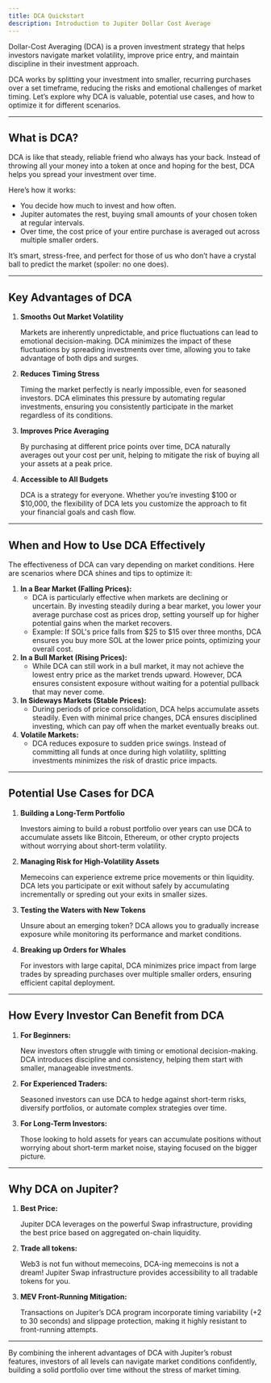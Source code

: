 ```yaml
---
title: DCA Quickstart
description: Introduction to Jupiter Dollar Cost Average
---
```


<head>
    <title>DCA Quickstart</title>
    <meta name="twitter:card" content="summary" />
</head>

Dollar-Cost Averaging (DCA) is a proven investment strategy that helps investors navigate market volatility, improve price entry, and maintain discipline in their investment approach.

DCA works by splitting your investment into smaller, recurring purchases over a set timeframe, reducing the risks and emotional challenges of market timing. Let’s explore why DCA is valuable, potential use cases, and how to optimize it for different scenarios.

---

## What is DCA?

DCA is like that steady, reliable friend who always has your back. Instead of throwing all your money into a token at once and hoping for the best, DCA helps you spread your investment over time.

Here’s how it works:

- You decide how much to invest and how often.
- Jupiter automates the rest, buying small amounts of your chosen token at regular intervals.
- Over time, the cost price of your entire purchase is averaged out across multiple smaller orders.

It’s smart, stress-free, and perfect for those of us who don’t have a crystal ball to predict the market (spoiler: no one does).

---

## Key Advantages of DCA

1. **Smooths Out Market Volatility**
    
    Markets are inherently unpredictable, and price fluctuations can lead to emotional decision-making. DCA minimizes the impact of these fluctuations by spreading investments over time, allowing you to take advantage of both dips and surges.
    
2. **Reduces Timing Stress**
    
    Timing the market perfectly is nearly impossible, even for seasoned investors. DCA eliminates this pressure by automating regular investments, ensuring you consistently participate in the market regardless of its conditions.
    
3. **Improves Price Averaging**
    
    By purchasing at different price points over time, DCA naturally averages out your cost per unit, helping to mitigate the risk of buying all your assets at a peak price.
    
4. **Accessible to All Budgets**
    
    DCA is a strategy for everyone. Whether you’re investing $100 or $10,000, the flexibility of DCA lets you customize the approach to fit your financial goals and cash flow.

---

## When and How to Use DCA Effectively

The effectiveness of DCA can vary depending on market conditions. Here are scenarios where DCA shines and tips to optimize it:

1. **In a Bear Market (Falling Prices):**
    - DCA is particularly effective when markets are declining or uncertain. By investing steadily during a bear market, you lower your average purchase cost as prices drop, setting yourself up for higher potential gains when the market recovers.
    - Example: If SOL's price falls from $25 to $15 over three months, DCA ensures you buy more SOL at the lower price points, optimizing your overall cost.
2. **In a Bull Market (Rising Prices):**
    - While DCA can still work in a bull market, it may not achieve the lowest entry price as the market trends upward. However, DCA ensures consistent exposure without waiting for a potential pullback that may never come.
3. **In Sideways Markets (Stable Prices):**
    - During periods of price consolidation, DCA helps accumulate assets steadily. Even with minimal price changes, DCA ensures disciplined investing, which can pay off when the market eventually breaks out.
4. **Volatile Markets:**
    - DCA reduces exposure to sudden price swings. Instead of committing all funds at once during high volatility, splitting investments minimizes the risk of drastic price impacts.

---

## Potential Use Cases for DCA

1. **Building a Long-Term Portfolio** 
    
    Investors aiming to build a robust portfolio over years can use DCA to accumulate assets like Bitcoin, Ethereum, or other crypto projects without worrying about short-term volatility.
    
2. **Managing Risk for High-Volatility Assets** 
    
    Memecoins can experience extreme price movements or thin liquidity. DCA lets you participate or exit without safely by accumulating incrementally or spreding out your exits in smaller sizes.
    
3. **Testing the Waters with New Tokens** 
    
    Unsure about an emerging token? DCA allows you to gradually increase exposure while monitoring its performance and market conditions.
    
4. **Breaking up Orders for Whales**
    
    For investors with large capital, DCA minimizes price impact from large trades by spreading purchases over multiple smaller orders, ensuring efficient capital deployment.

---

## How Every Investor Can Benefit from DCA

1. **For Beginners:**
    
    New investors often struggle with timing or emotional decision-making. DCA introduces discipline and consistency, helping them start with smaller, manageable investments.
    
2. **For Experienced Traders:**
    
    Seasoned investors can use DCA to hedge against short-term risks, diversify portfolios, or automate complex strategies over time.
    
3. **For Long-Term Investors:**
    
    Those looking to hold assets for years can accumulate positions without worrying about short-term market noise, staying focused on the bigger picture.

---

## Why DCA on Jupiter?

1. **Best Price:**
    
    Jupiter DCA leverages on the powerful Swap infrastructure, providing the best price based on aggregated on-chain liquidity.

2. **Trade all tokens:**

    Web3 is not fun without memecoins, DCA-ing memecoins is not a dream! Jupiter Swap infrastructure provides accessibility to all tradable tokens for you.
    
3. **MEV Front-Running Mitigation:**
    
    Transactions on Jupiter’s DCA program incorporate timing variability (+2 to 30 seconds) and slippage protection, making it highly resistant to front-running attempts.

---

By combining the inherent advantages of DCA with Jupiter’s robust features, investors of all levels can navigate market conditions confidently, building a solid portfolio over time without the stress of market timing.